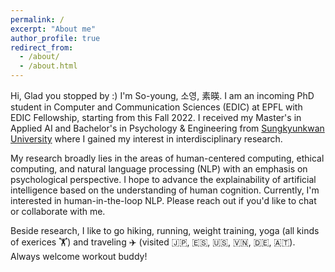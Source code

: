 ```yaml
---
permalink: /
excerpt: "About me"
author_profile: true
redirect_from: 
  - /about/
  - /about.html
---
```



Hi, Glad you stopped by :) I'm So-young, 소영, 素暎. 
I am an incoming PhD student in Computer and Communication Sciences (EDIC) at EPFL with EDIC Fellowship, starting from this Fall 2022. I received my Master's in Applied AI and Bachelor's in Psychology & Engineering from [Sungkyunkwan University](https://en.wikipedia.org/wiki/Sungkyunkwan_University) where I gained my interest in interdisciplinary research. 

My research broadly lies in the areas of human-centered computing, ethical computing, and natural language processing (NLP) with an emphasis on psychological perspective. I hope to advance the explainability of artificial intelligence based on the understanding of human cognition. Currently, I'm interested in human-in-the-loop NLP. Please reach out if you'd like to chat or collaborate with me. 

Beside research, I like to go hiking, running, weight training, yoga (all kinds of exerices 🏋️) and traveling ✈️ (visited 🇯🇵, 🇪🇸, 🇺🇸, 🇻🇳, 🇩🇪, 🇦🇹). Always welcome workout buddy!

